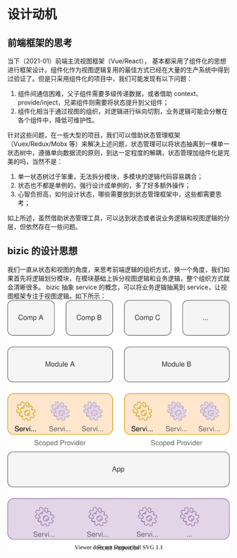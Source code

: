 # 设计动机

## 前端框架的思考

当下（2021-01）前端主流视图框架（Vue/React），
基本都采用了组件化的思想进行框架设计。组件化作为视图逻辑复用的最佳方式已经在大量的生产系统中得到过验证了。但是只采用组件化的项目中，我们可能发现有以下问题：
1. 组件间通信困难，父子组件需要多级传递数据，或者借助 context、provide/inject，兄弟组件则需要将状态提升到父组件；
2. 组件化相当于通过视图的组织，对逻辑进行纵向切割，业务逻辑可能会分散在各个组件中，降低可维护性。

针对这些问题，在一些大型的项目，我们可以借助状态管理框架（Vuex/Redux/Mobx 等）来解决上述问题，状态管理可以将状态抽离到一棵单一状态树中，遵循单向数据流的原则，到达一定程度的解耦，状态管理加组件化是完美的吗，当然不是：
1. 单一状态树过于笨重，无法拆分模块，多模块的逻辑代码容易耦合；
2. 状态也不都是单例的，强行设计成单例的，多了好多额外操作；
3. 心智负担高，如何设计状态，哪些需要放到状态管理框架中，这些都需要思考；

如上所述，虽然借助状态管理工具，可以达到状态或者说业务逻辑和视图逻辑的分层，但依然存在一些问题。

## bizic 的设计思想

我们一直从状态和视图的角度，来思考前端逻辑的组织方式，换一个角度，我们如果首先将逻辑划分模块，在模块基础上拆分视图逻辑和业务逻辑，整个组织方式就会清晰很多。
bizic 抽象 service 的概念，可以将业务逻辑抽离到 service，让视图框架专注于视图逻辑。如下所示：
![Provider Tree](_media/bizic.drawio.svg ':class=img-center')
